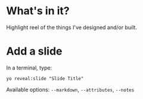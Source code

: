 # What's in it?

Highlight reel of the things I've designed and/or built.


# Add a slide

In a terminal, type:
```
yo reveal:slide "Slide Title"
````

Available options:
`--markdown`, `--attributes`, `--notes`
